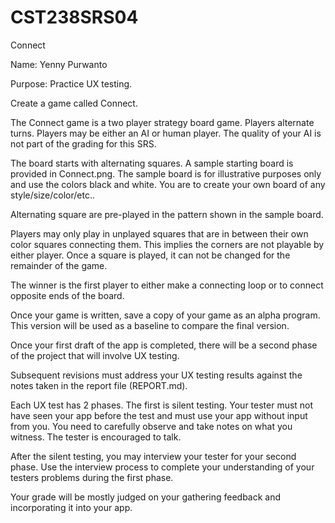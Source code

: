 # CST238SRS04
Connect

Name: Yenny Purwanto

Purpose: Practice UX testing.

Create a game called Connect.

The Connect game is a two player strategy board game. Players alternate turns. Players may be either an AI or human player. The quality of your AI is not part of the grading for this SRS.

The board starts with alternating squares. A sample starting board is provided in Connect.png. The sample board is for illustrative purposes only and use the colors black and white. You are to create your own board of any style/size/color/etc..

Alternating square are pre-played in the pattern shown in the sample board.

Players may only play in unplayed squares that are in between their own color squares connecting them. This implies the corners are not playable by either player. Once a square is played, it can not be changed for the remainder of the game.

The winner is the first player to either make a connecting loop or to connect opposite ends of the board.

Once your game is written, save a copy of your game as an alpha program. This version will be used as a baseline to compare the final version.

Once your first draft of the app is completed, there will be a second phase of the project that will involve UX testing.

Subsequent revisions must address your UX testing results against the notes taken in the report file (REPORT.md).

Each UX test has 2 phases. The first is silent testing. Your tester must not have seen your app before the test and must use your app without input from you. You need to carefully observe and take notes on what you witness. The tester is encouraged to talk.

After the silent testing, you may interview your tester for your second phase. Use the interview process to complete your understanding of your testers problems during the first phase.

Your grade will be mostly judged on your gathering feedback and incorporating it into your app.
